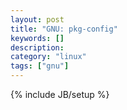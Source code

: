 ```yaml
--- 
layout: post 
title: "GNU: pkg-config" 
keywords: [] 
description: 
category: "linux"
tags: ["gnu"] 
--- 
```

{% include JB/setup %}
